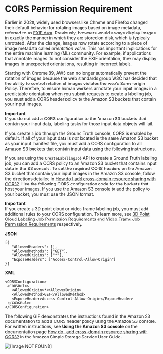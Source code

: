 # CORS Permission Requirement<a name="sms-cors-update"></a>

Earlier in 2020, widely used browsers like Chrome and Firefox changed their default behavior for rotating images based on image metadata, referred to as [EXIF data](https://en.wikipedia.org/wiki/Exif)\. Previously, browsers would always display images in exactly the manner in which they are stored on disk, which is typically unrotated\. After the change, images now rotate according to a piece of image metadata called *orientation value*\. This has important implications for the entire machine learning \(ML\) community\. For example, if applications that annotate images do not consider the EXIF orientation, they may display images in unexpected orientations, resulting in incorrect labels\. 

Starting with Chrome 89, AWS can no longer automatically prevent the rotation of images because the web standards group W3C has decided that the ability to control rotation of images violates the web’s Same\-origin Policy\. Therefore, to ensure human workers annotate your input images in a predictable orientation when you submit requests to create a labeling job, you must add a CORS header policy to the Amazon S3 buckets that contain your input images\.

**Important**  
If you do not add a CORS configuration to the Amazon S3 buckets that contain your input data, labeling tasks for those input data objects will fail\.

If you create a job through the Ground Truth console, CORS is enabled by default\. If all of your input data is *not* located in the same Amazon S3 bucket as your input manifest file, you must add a CORS configuration to all Amazon S3 buckets that contain input data using the following instructions\.

If you are using the `CreateLabelingJob` API to create a Ground Truth labeling job, you can add a CORS policy to an Amazon S3 bucket that contains input data in the S3 console\. To set the required CORS headers on the Amazon S3 bucket that contain your input images in the Amazon S3 console, follow the directions detailed in [How do I add cross\-domain resource sharing with CORS?](https://docs.aws.amazon.com/AmazonS3/latest/user-guide/add-cors-configuration.html)\. Use the following CORS configuration code for the buckets that host your images\. If you use the Amazon S3 console to add the policy to your bucket, you must use the JSON format\.

**Important**  
If you create a 3D point cloud or video frame labeling job, you must add additional rules to your CORS configuration\. To learn more, see [3D Point Cloud Labeling Job Permission Requirements](sms-point-cloud-general-information.md#sms-security-permission-3d-point-cloud) and [Video Frame Job Permission Requirements](sms-video-overview.md#sms-security-permission-video-frame) respectively\. 

**JSON**

```
[{
   "AllowedHeaders": [],
   "AllowedMethods": ["GET"],
   "AllowedOrigins": ["*"],
   "ExposeHeaders": ["Access-Control-Allow-Origin"]
}]
```

**XML**

```
<CORSConfiguration>
 <CORSRule>
   <AllowedOrigin>*</AllowedOrigin>
   <AllowedMethod>GET</AllowedMethod>
   <ExposeHeader>Access-Control-Allow-Origin</ExposeHeader>
 </CORSRule>
</CORSConfiguration>
```

The following GIF demonstrates the instructions found in the Amazon S3 documentation to add a CORS header policy using the Amazon S3 console\. For written instructions, see **Using the Amazon S3 console** on the documentation page [How do I add cross\-domain resource sharing with CORS?](https://docs.aws.amazon.com/AmazonS3/latest/user-guide/add-cors-configuration.html) in the Amazon Simple Storage Service User Guide\.

![\[Image NOT FOUND\]](http://docs.aws.amazon.com/sagemaker/latest/dg/images/sms/gifs/cors-config.gif)